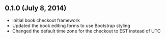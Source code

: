 ## 0.1.0 (July 8, 2014)

- Initial book checkout framework
- Updated the book editing forms to use Bootstrap styling
- Changed the default time zone for the checkout to EST instead of UTC
